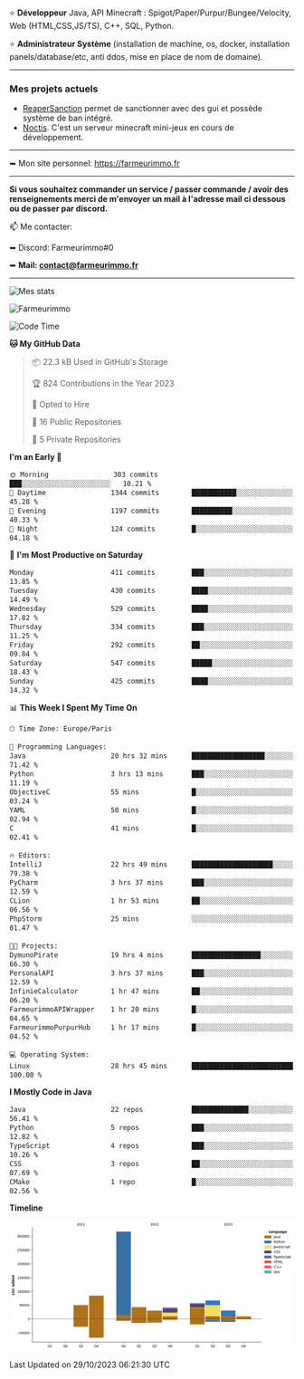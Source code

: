 ⭐ **Développeur** Java, API Minecraft : Spigot/Paper/Purpur/Bungee/Velocity, Web (HTML,CSS,JS/TS), C++, SQL, Python.

⭐ **Administrateur Système** (installation de machine, os, docker, installation panels/database/etc, anti ddos, mise en place de nom de domaine).

---

### Mes projets actuels
- [ReaperSanction](https://www.spigotmc.org/resources/reapersanction.89580/) permet de sanctionner avec des gui et possède système de ban intégré.
- [Noctis](https://discord.gg/ydRurvUJ8U). C'est un serveur minecraft mini-jeux en cours de développement.

---

➥ Mon site personnel: https://farmeurimmo.fr

---

**Si vous souhaitez commander un service / passer commande / avoir des renseignements merci de m'envoyer un mail à l'adresse mail ci dessous ou de passer par discord.**

📫 Me contacter:
 
   ➥ Discord: Farmeurimmo#0
   
   ➥ **Mail: contact@farmeurimmo.fr**

---

![Mes stats](https://github-readme-stats.farmeurimmo.fr/api?username=Farmeurimmo&count_private=true&show_icons=true&theme=radical)

<img src="https://komarev.com/ghpvc/?username=Farmeurimmo" alt="Farmeurimmo" />

<!--START_SECTION:waka-->
![Code Time](http://img.shields.io/badge/Code%20Time-983%20hrs%2039%20mins-blue)

**🐱 My GitHub Data** 

> 📦 22.3 kB Used in GitHub's Storage 
 > 
> 🏆 824 Contributions in the Year 2023
 > 
> 💼 Opted to Hire
 > 
> 📜 16 Public Repositories 
 > 
> 🔑 5 Private Repositories 
 > 
**I'm an Early 🐤** 

```text
🌞 Morning                303 commits         ███░░░░░░░░░░░░░░░░░░░░░░   10.21 % 
🌆 Daytime                1344 commits        ███████████░░░░░░░░░░░░░░   45.28 % 
🌃 Evening                1197 commits        ██████████░░░░░░░░░░░░░░░   40.33 % 
🌙 Night                  124 commits         █░░░░░░░░░░░░░░░░░░░░░░░░   04.18 % 
```
📅 **I'm Most Productive on Saturday** 

```text
Monday                   411 commits         ███░░░░░░░░░░░░░░░░░░░░░░   13.85 % 
Tuesday                  430 commits         ████░░░░░░░░░░░░░░░░░░░░░   14.49 % 
Wednesday                529 commits         ████░░░░░░░░░░░░░░░░░░░░░   17.82 % 
Thursday                 334 commits         ███░░░░░░░░░░░░░░░░░░░░░░   11.25 % 
Friday                   292 commits         ██░░░░░░░░░░░░░░░░░░░░░░░   09.84 % 
Saturday                 547 commits         █████░░░░░░░░░░░░░░░░░░░░   18.43 % 
Sunday                   425 commits         ████░░░░░░░░░░░░░░░░░░░░░   14.32 % 
```


📊 **This Week I Spent My Time On** 

```text
🕑︎ Time Zone: Europe/Paris

💬 Programming Languages: 
Java                     20 hrs 32 mins      ██████████████████░░░░░░░   71.42 % 
Python                   3 hrs 13 mins       ███░░░░░░░░░░░░░░░░░░░░░░   11.19 % 
ObjectiveC               55 mins             █░░░░░░░░░░░░░░░░░░░░░░░░   03.24 % 
YAML                     50 mins             █░░░░░░░░░░░░░░░░░░░░░░░░   02.94 % 
C                        41 mins             █░░░░░░░░░░░░░░░░░░░░░░░░   02.41 % 

🔥 Editors: 
IntelliJ                 22 hrs 49 mins      ████████████████████░░░░░   79.38 % 
PyCharm                  3 hrs 37 mins       ███░░░░░░░░░░░░░░░░░░░░░░   12.59 % 
CLion                    1 hr 53 mins        ██░░░░░░░░░░░░░░░░░░░░░░░   06.56 % 
PhpStorm                 25 mins             ░░░░░░░░░░░░░░░░░░░░░░░░░   01.47 % 

🐱‍💻 Projects: 
DymunoPirate             19 hrs 4 mins       █████████████████░░░░░░░░   66.30 % 
PersonalAPI              3 hrs 37 mins       ███░░░░░░░░░░░░░░░░░░░░░░   12.59 % 
InfinieCalculator        1 hr 47 mins        ██░░░░░░░░░░░░░░░░░░░░░░░   06.20 % 
FarmeurimmoAPIWrapper    1 hr 20 mins        █░░░░░░░░░░░░░░░░░░░░░░░░   04.65 % 
FarmeurimmoPurpurHub     1 hr 17 mins        █░░░░░░░░░░░░░░░░░░░░░░░░   04.52 % 

💻 Operating System: 
Linux                    28 hrs 45 mins      █████████████████████████   100.00 % 
```

**I Mostly Code in Java** 

```text
Java                     22 repos            ██████████████░░░░░░░░░░░   56.41 % 
Python                   5 repos             ███░░░░░░░░░░░░░░░░░░░░░░   12.82 % 
TypeScript               4 repos             ███░░░░░░░░░░░░░░░░░░░░░░   10.26 % 
CSS                      3 repos             ██░░░░░░░░░░░░░░░░░░░░░░░   07.69 % 
CMake                    1 repo              █░░░░░░░░░░░░░░░░░░░░░░░░   02.56 % 
```



**Timeline**

![Lines of Code chart](https://raw.githubusercontent.com/Farmeurimmo/Farmeurimmo/main/assets/bar_graph.png)


 Last Updated on 29/10/2023 06:21:30 UTC
<!--END_SECTION:waka-->

